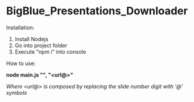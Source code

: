 # BigBlue_Presentations_Downloader

Installation:
1) Install Nodejs
2) Go into project folder
3) Execute "npm i" into console

How to use:

<b>node main.js "<Filename>", "<url@>"</b>

<i>Where <url@> is composed by replacing the slide number digit with '@' symbols</i>
